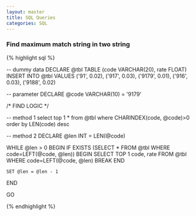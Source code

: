 ```yaml
---
layout: master
title: SQL Queries
categories: SQL
---
```


### Find maximum match string in two string

{% highlight sql %}

-- dummy data
DECLARE @tbl TABLE (code VARCHAR(20), rate FLOAT)
INSERT INTO @tbl VALUES
('91', 0.02),
('917', 0.03),
('9179', 0.01),
('916', 0.03),
('9188', 0.02)


-- parameter
DECLARE @code VARCHAR(10) = '9179'


/* FIND LOGIC */

-- method 1
select top 1 * from @tbl where CHARINDEX(code, @code)>0 order by LEN(code) desc

-- method 2
DECLARE @len INT = LEN(@code)

WHILE @len > 0
BEGIN
	IF EXISTS (SELECT * FROM @tbl WHERE code=LEFT(@code, @len))
	BEGIN
		SELECT TOP 1 code, rate FROM @tbl WHERE code=LEFT(@code, @len)
		BREAK
	END
	
	SET @len = @len - 1
END

GO

{% endhighlight %}
